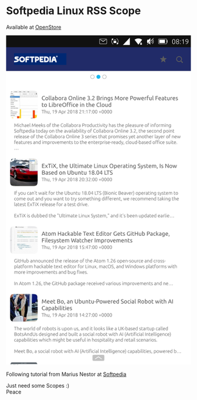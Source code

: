 # Softpedia Linux RSS Scope
Available at [OpenStore](https://open-store.io/app/softpedia)  
  
![Screenshot](https://github.com/dofishswim/scopes/raw/master/softpedia/softpediascope/images/screenshot.png)  
  
Following tutorial from Marius Nestor at [Softpedia](http://news.softpedia.com/news/How-to-Create-a-RSS-Scope-for-Ubuntu-Phone-474352.shtml)  
  
Just need some Scopes :)  
Peace  
